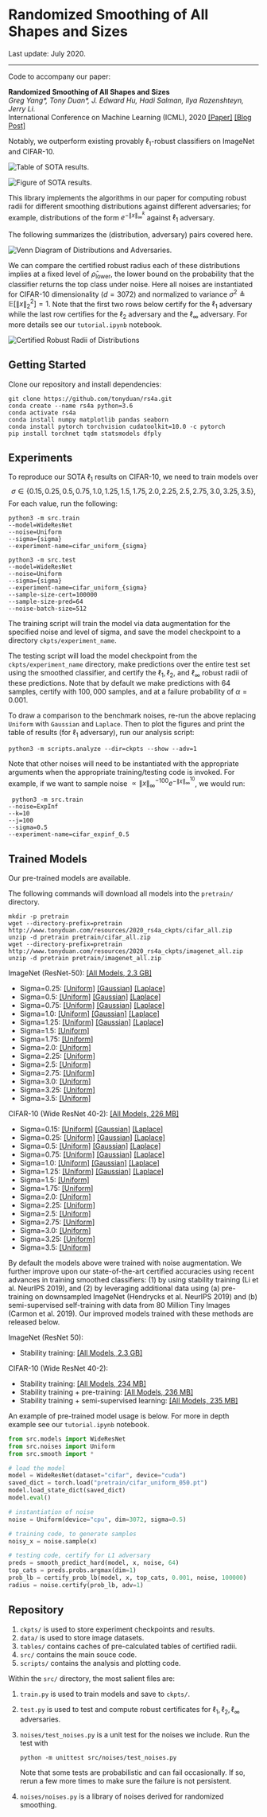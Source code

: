 # Randomized Smoothing of All Shapes and Sizes

Last update: July 2020.

---

Code to accompany our paper:

**Randomized Smoothing of All Shapes and Sizes**  
*Greg Yang\*, Tony Duan\*, J. Edward Hu, Hadi Salman, Ilya Razenshteyn, Jerry Li.*  
International Conference on Machine Learning (ICML), 2020 [[Paper]](https://arxiv.org/abs/2002.08118) [[Blog Post]](http://decentdescent.org/rs4a1.html)

Notably, we outperform existing provably $\ell_1$-robust classifiers on ImageNet and CIFAR-10.

![Table of SOTA results.](svgs/table.png)

![Figure of SOTA results.](svgs/envelopes.png)

This library implements the algorithms in our paper for computing robust radii for different smoothing distributions against different adversaries; for example, distributions of the form $e^{-\|x\|_\infty^k}$ against $\ell_1$ adversary.

The following summarizes the (distribution, adversary) pairs covered here.

![Venn Diagram of Distributions and Adversaries.](svgs/DistributionVenn.png)

We can compare the certified robust radius each of these distributions implies at a fixed level of $\hat\rho_\mathrm{lower}$, the lower bound on the probability that the classifier returns the top class under noise. Here all noises are instantiated for CIFAR-10 dimensionality ($d=3072$) and normalized to variance $\sigma^2 \triangleq \mathbb{E}[\|x\|_2^2]=1$. Note that the first two rows below certify for the $\ell_1$ adversary while the last row certifies for the $\ell_2$ adversary and the $\ell_\infty$ adversary. For more details see our `tutorial.ipynb` notebook.

![Certified Robust Radii of Distributions](svgs/robust-radii.png)

## Getting Started

Clone our repository and install dependencies:

```shell
git clone https://github.com/tonyduan/rs4a.git
conda create --name rs4a python=3.6
conda activate rs4a
conda install numpy matplotlib pandas seaborn 
conda install pytorch torchvision cudatoolkit=10.0 -c pytorch
pip install torchnet tqdm statsmodels dfply
```

## Experiments

To reproduce our SOTA $\ell_1$ results on CIFAR-10, we need to train models over 
$$
\sigma \in \{0.15, 0.25, 0.5, 0.75, 1.0, 1.25, 1.5, 1.75,2.0,2.25, 2.5,2.75, 3.0,3.25,3.5\},
$$
For each value, run the following:

```shell
python3 -m src.train
--model=WideResNet
--noise=Uniform
--sigma={sigma}
--experiment-name=cifar_uniform_{sigma}

python3 -m src.test
--model=WideResNet
--noise=Uniform
--sigma={sigma}
--experiment-name=cifar_uniform_{sigma}
--sample-size-cert=100000
--sample-size-pred=64
--noise-batch-size=512
```

The training script will train the model via data augmentation for the specified noise and level of sigma, and save the model checkpoint to a directory `ckpts/experiment_name`.

The testing script will load the model checkpoint from the `ckpts/experiment_name` directory, make predictions over the entire test set using the smoothed classifier, and certify the $\ell_1, \ell_2,$ and $\ell_\infty$ robust radii of these predictions. Note that by default we make predictions with $64$ samples, certify with $100,000$ samples, and at a failure probability of $\alpha=0.001$.

To draw a comparison to the benchmark noises, re-run the above replacing `Uniform` with `Gaussian` and `Laplace`. Then to plot the figures and print the table of results (for $\ell_1$ adversary), run our analysis script:

```shell
python3 -m scripts.analyze --dir=ckpts --show --adv=1
```

Note that other noises will need to be instantiated with the appropriate arguments when the appropriate training/testing code is invoked. For example, if we want to sample noise $\propto \|x\|_\infty^{-100}e^{-\|x\|_\infty^{10}}$, we would run:

```shell
 python3 -m src.train
--noise=ExpInf
--k=10
--j=100
--sigma=0.5
--experiment-name=cifar_expinf_0.5
```

## Trained Models

Our pre-trained models are available. 

The following commands will download all models into the `pretrain/` directory. 

```shell
mkdir -p pretrain
wget --directory-prefix=pretrain http://www.tonyduan.com/resources/2020_rs4a_ckpts/cifar_all.zip
unzip -d pretrain pretrain/cifar_all.zip
wget --directory-prefix=pretrain http://www.tonyduan.com/resources/2020_rs4a_ckpts/imagenet_all.zip
unzip -d pretrain pretrain/imagenet_all.zip
```

ImageNet (ResNet-50): [[All Models, 2.3 GB]](http://www.tonyduan.com/resources/2020_rs4a_ckpts/imagenet_all.zip)

- Sigma=0.25: [[Uniform]](http://www.tonyduan.com/resources/2020_rs4a_ckpts/imagenet_uniform_025.pt) [[Gaussian]](http://www.tonyduan.com/resources/2020_rs4a_ckpts/imagenet_gaussian_025.pt) [[Laplace]](http://www.tonyduan.com/resources/2020_rs4a_ckpts/imagenet_laplace_025.pt)
- Sigma=0.5: [[Uniform]](http://www.tonyduan.com/resources/2020_rs4a_ckpts/imagenet_uniform_050.pt) [[Gaussian]](http://www.tonyduan.com/resources/2020_rs4a_ckpts/imagenet_gaussian_050.pt) [[Laplace]](http://www.tonyduan.com/resources/2020_rs4a_ckpts/imagenet_laplace_050.pt)
- Sigma=0.75: [[Uniform]](http://www.tonyduan.com/resources/2020_rs4a_ckpts/imagenet_uniform_075.pt) [[Gaussian]](http://www.tonyduan.com/resources/2020_rs4a_ckpts/imagenet_gaussian_075.pt) [[Laplace]](http://www.tonyduan.com/resources/2020_rs4a_ckpts/imagenet_laplace_075.pt)
- Sigma=1.0: [[Uniform]](http://www.tonyduan.com/resources/2020_rs4a_ckpts/imagenet_uniform_100.pt) [[Gaussian]](http://www.tonyduan.com/resources/2020_rs4a_ckpts/imagenet_gaussian_100.pt) [[Laplace]](http://www.tonyduan.com/resources/2020_rs4a_ckpts/imagenet_laplace_100.pt)
- Sigma=1.25: [[Uniform]](http://www.tonyduan.com/resources/2020_rs4a_ckpts/imagenet_uniform_125.pt) [[Gaussian]](http://www.tonyduan.com/resources/2020_rs4a_ckpts/imagenet_gaussian_125.pt) [[Laplace]](http://www.tonyduan.com/resources/2020_rs4a_ckpts/imagenet_laplace_125.pt)
- Sigma=1.5: [[Uniform]](http://www.tonyduan.com/resources/2020_rs4a_ckpts/imagenet_uniform_150.pt)
- Sigma=1.75: [[Uniform]](http://www.tonyduan.com/resources/2020_rs4a_ckpts/imagenet_uniform_175.pt)
- Sigma=2.0: [[Uniform]](http://www.tonyduan.com/resources/2020_rs4a_ckpts/imagenet_uniform_200.pt)
- Sigma=2.25: [[Uniform]](http://www.tonyduan.com/resources/2020_rs4a_ckpts/imagenet_uniform_225.pt)
- Sigma=2.5: [[Uniform]](http://www.tonyduan.com/resources/2020_rs4a_ckpts/imagenet_uniform_250.pt)
- Sigma=2.75: [[Uniform]](http://www.tonyduan.com/resources/2020_rs4a_ckpts/imagenet_uniform_275.pt)
- Sigma=3.0: [[Uniform]](http://www.tonyduan.com/resources/2020_rs4a_ckpts/imagenet_uniform_300.pt)
- Sigma=3.25: [[Uniform]](http://www.tonyduan.com/resources/2020_rs4a_ckpts/imagenet_uniform_325.pt)
- Sigma=3.5: [[Uniform]](http://www.tonyduan.com/resources/2020_rs4a_ckpts/imagenet_uniform_350.pt)

CIFAR-10 (Wide ResNet 40-2): [[All Models,  226 MB]](http://www.tonyduan.com/resources/2020_rs4a_ckpts/cifar_all.zip)

- Sigma=0.15: [[Uniform]](http://www.tonyduan.com/resources/2020_rs4a_ckpts/cifar_uniform_015.pt) [[Gaussian]](http://www.tonyduan.com/resources/2020_rs4a_ckpts/cifar_gaussian_015.pt) [[Laplace]](http://www.tonyduan.com/resources/2020_rs4a_ckpts/cifar_laplace_015.pt)
- Sigma=0.25: [[Uniform]](http://www.tonyduan.com/resources/2020_rs4a_ckpts/cifar_uniform_025.pt) [[Gaussian]](http://www.tonyduan.com/resources/2020_rs4a_ckpts/cifar_gaussian_025.pt) [[Laplace]](http://www.tonyduan.com/resources/2020_rs4a_ckpts/cifar_laplace_025.pt)
- Sigma=0.5: [[Uniform]](http://www.tonyduan.com/resources/2020_rs4a_ckpts/cifar_uniform_050.pt) [[Gaussian]](http://www.tonyduan.com/resources/2020_rs4a_ckpts/cifar_gaussian_050.pt) [[Laplace]](http://www.tonyduan.com/resources/2020_rs4a_ckpts/cifar_laplace_050.pt)
- Sigma=0.75: [[Uniform]](http://www.tonyduan.com/resources/2020_rs4a_ckpts/cifar_uniform_075.pt) [[Gaussian]](http://www.tonyduan.com/resources/2020_rs4a_ckpts/cifar_gaussian_075.pt) [[Laplace]](http://www.tonyduan.com/resources/2020_rs4a_ckpts/cifar_laplace_075.pt)
- Sigma=1.0: [[Uniform]](http://www.tonyduan.com/resources/2020_rs4a_ckpts/cifar_uniform_100.pt) [[Gaussian]](http://www.tonyduan.com/resources/2020_rs4a_ckpts/cifar_gaussian_100.pt) [[Laplace]](http://www.tonyduan.com/resources/2020_rs4a_ckpts/cifar_laplace_100.pt)
- Sigma=1.25: [[Uniform]](http://www.tonyduan.com/resources/2020_rs4a_ckpts/cifar_uniform_125.pt) [[Gaussian]](http://www.tonyduan.com/resources/2020_rs4a_ckpts/cifar_gaussian_125.pt) [[Laplace]](http://www.tonyduan.com/resources/2020_rs4a_ckpts/cifar_laplace_125.pt)
- Sigma=1.5: [[Uniform]](http://www.tonyduan.com/resources/2020_rs4a_ckpts/cifar_uniform_150.pt)
- Sigma=1.75: [[Uniform]](http://www.tonyduan.com/resources/2020_rs4a_ckpts/cifar_uniform_175.pt)
- Sigma=2.0: [[Uniform]](http://www.tonyduan.com/resources/2020_rs4a_ckpts/cifar_uniform_200.pt)
- Sigma=2.25: [[Uniform]](http://www.tonyduan.com/resources/2020_rs4a_ckpts/cifar_uniform_225.pt)
- Sigma=2.5: [[Uniform]](http://www.tonyduan.com/resources/2020_rs4a_ckpts/cifar_uniform_250.pt)
- Sigma=2.75: [[Uniform]](http://www.tonyduan.com/resources/2020_rs4a_ckpts/cifar_uniform_275.pt)
- Sigma=3.0: [[Uniform]](http://www.tonyduan.com/resources/2020_rs4a_ckpts/cifar_uniform_300.pt)
- Sigma=3.25: [[Uniform]](http://www.tonyduan.com/resources/2020_rs4a_ckpts/cifar_uniform_325.pt)
- Sigma=3.5: [[Uniform]](http://www.tonyduan.com/resources/2020_rs4a_ckpts/cifar_uniform_350.pt)

By default the models above were trained with noise augmentation. We further improve upon our state-of-the-art certified accuracies using recent advances in training smoothed classifiers: (1) by using stability training (Li et al. NeurIPS 2019), and (2)  by leveraging additional data using (a) pre-training on downsampled ImageNet (Hendrycks et al. NeurIPS 2019) and (b) semi-supervised self-training with data from 80 Million Tiny Images (Carmon et al. 2019). Our improved models trained with these methods are released below.

ImageNet (ResNet 50):

- Stability training: [[All Models, 2.3 GB]](http://www.tonyduan.com/resources/2020_rs4a_ckpts/imagenet_stability.zip)

CIFAR-10 (Wide ResNet 40-2):

- Stability training: [[All Models, 234 MB]](http://www.tonyduan.com/resources/2020_rs4a_ckpts/cifar_stability.zip)
- Stability training + pre-training: [[All Models, 236 MB]](http://www.tonyduan.com/resources/2020_rs4a_ckpts/cifar_pretrained.zip)
- Stability training + semi-supervised learning: [[All Models, 235 MB]](http://www.tonyduan.com/resources/2020_rs4a_ckpts/cifar_semisup.zip)

An example of pre-trained model usage is below. For more in depth example see our `tutorial.ipynb` notebook.

```python
from src.models import WideResNet
from src.noises import Uniform
from src.smooth import *

# load the model
model = WideResNet(dataset="cifar", device="cuda")
saved_dict = torch.load("pretrain/cifar_uniform_050.pt")
model.load_state_dict(saved_dict)
model.eval()

# instantiation of noise
noise = Uniform(device="cpu", dim=3072, sigma=0.5)

# training code, to generate samples
noisy_x = noise.sample(x)

# testing code, certify for L1 adversary
preds = smooth_predict_hard(model, x, noise, 64)
top_cats = preds.probs.argmax(dim=1)
prob_lb = certify_prob_lb(model, x, top_cats, 0.001, noise, 100000)
radius = noise.certify(prob_lb, adv=1)
```

## Repository

1. `ckpts/` is used to store experiment checkpoints and results.
2. `data/` is used to store image datasets.
4. `tables/` contains caches of pre-calculated tables of certified radii.
5. `src/` contains the main souce code.
6. `scripts/` contains the analysis and plotting code.

Within the `src/` directory, the most salient files are:

1. `train.py` is used to train models and save to `ckpts/`.
2. `test.py` is used to test and compute robust certificates for $\ell_1,\ell_2,\ell_\infty$ adversaries.
3. `noises/test_noises.py` is  a unit test for the noises we include. Run the test with
  
	```python -m unittest src/noises/test_noises.py```
	
    Note that some tests are probabilistic and can fail occasionally.
    If so, rerun a few more times to make sure the failure is not persistent.

4. `noises/noises.py` is a library of noises derived for randomized smoothing.